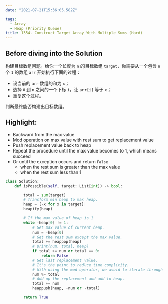 ```yaml
---
date: "2021-07-21T15:36:05.582Z"

tags:
  - Array
  - Heap (Priority Queue)
title: 1354. Construct Target Array With Multiple Sums (Hard)
---
```


## Before diving into the Solution

构建目标数组问题。给你一个长度为 `n` 的目标数组 `target`，你需要从一个包含 `n` 个 `1` 的数组 `arr` 开始执行下面的过程：

- 设当前的 `arr` 数组的和为 `x`；
- 选择 `0` 到 `n` 之间的一个下标 `i`，让 `arr[i]` 等于 `x`；
- 重复这个过程。

判断最终能否构建出目标数组。

<!-- more -->

## Highlight:

- Backward from the max value
- Mod operation on max value with rest sum to get replacement value
- Push replacement value back to heap
- Repeat the procedure until the max value becomes to 1, which means succeed
- Or until the exception occurs and return `False`
  - when the rest sum is greater than the max value
  - when the rest sum less than 1

```python
class Solution:
    def isPossible(self, target: List[int]) -> bool:

        total = sum(target)
        # Transform min heap to max heap.
        heap = [-x for x in target]
        heapify(heap)

        # If the max value of heap is 1
        while -heap[0] != 1:
            # Get max value of current heap.
            num = -heap[0]
            # Get the rest sum except the max value.
            total += heappop(heap)
            # print(num, total, heap)
            if total >= num or total == 0:
                return False
            # Get last replacement value.
            # It's the point to reduce time complicity.
            # With using the mod operator, we avoid to iterate through every step.
            num %= total
            # Add up the replacement and add to heap.
            total += num
            heappush(heap, -num or -total)

        return True
```
